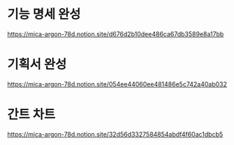 # 기능 명세 완성

https://mica-argon-78d.notion.site/d676d2b10dee486ca67db3589e8a17bb

# 기획서 완성

https://mica-argon-78d.notion.site/054ee44060ee481486e5c742a40ab032

# 간트 차트

https://mica-argon-78d.notion.site/32d56d3327584854abdf4f60ac1dbcb5